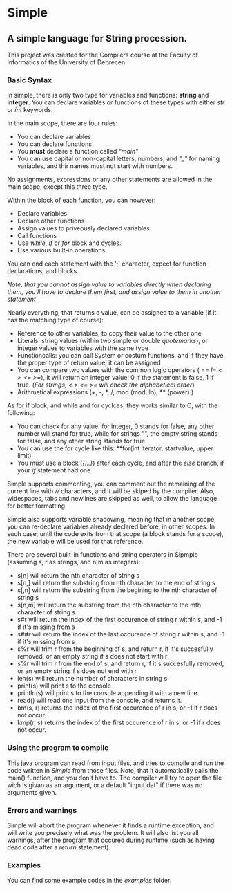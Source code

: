 # Simple
## A simple language for String procession.
This project was created for the Compilers course at the Faculty of Informatics of the University of Debrecen.

### Basic Syntax
In simple, there is only two type for variables and functions: **string** and **integer**.
You can declare variables or functions of these types with either *str* or *int* keywords.

In the main scope, there are four rules:
* You can declare variables
* You can declare functions
* You **must** declare a function called *"main"*
* You can use capital or non-capital letters, numbers, and *"_"* for naming variables, and thir names must not start with numbers. 

No assignments, expressions or any other statements are allowed in the main scope, except this three type.

Within the block of each function, you can however:
* Declare variables
* Declare other functions
* Assign values to priveously declared variables
* Call functions
* Use *while*, *if* or *for* block and cycles.
* Use various built-in operations

You can end each statement with the ';' character, expect for function declarations, and blocks.

*Note, that you cannot assign value to variables directly when declaring them, you'll have to declare them first, and assign value to them in another statement*

Nearly everything, that returns a value, can be assigned to a variable (if it has the matching type of course):
* Reference to other variables, to copy their value to the other one
* Literals: string values (within two simple or double *quotemarks*), or integer values to variables with the same type
* Functioncalls: you can call System or costum functions, and if they have the proper type of return value, it can be assigned
* You can compare two values with the common logic operators ( *==* *!=* *<* *>* *<=* *>=*), it will return an integer value: 0 if the statement is false, 1 if true. (*For strings, < > <= >= will check the alphabetical order*)
* Arithmetical expressions (+, -, *, /, mod (modulo), ** (power) )

As for if block, and while and for cyclces, they works similar to C, with the following:
* You can check for any value: for integer, 0 stands for false, any other number will stand for true, while for strings "", the empty string stands for false, and any other string stands for true
* You can use the for cycle like this: **for(int iterator, startvalue, upper limit)
* You must use a block (*{...}*) after each cycle, and after the *else* branch, if your *if* statement had one

Simple supports commenting, you can comment out the remaining of the current line with *//* characters, and it will be skiped by the compiler. Also, widespaces, tabs and newlines are skipped as well, to allow the language for better formatting.

Simple also supports variable shadowing, meaning that in another scope, you can re-declare variables already declared before, in other scopes. In such case, until the code exits from that scope (a block stands for a scope), the new variable will be used for that reference. 

There are several built-in functions and string operators in Sipmple (assuming s, r as strings, and n,m as integers):
* s[n] will return the nth character of string s
* s[n,] will return the substring from nth character to the end of string s
* s[,n] will return the substring from the begining to the nth character of string s
* s[n,m] will return the substring from the nth character to the mth character of string s
* s#r will return the index of the first occurence of string r within s, and -1 if it's missing from s
* s##r will return the index of the last occurence of string r within s, and -1 if it's missing from s
* s%r will trim r from the beginning of s, and return r, if it's succesfully removed, or an empty string if s does not start with r
* s%r will trim r from the end of s, and return r, if it's succesfully removed, or an empty string if s does not end with r
* len(s) will return the number of characters in string s
* print(s) will print s to the console
* println(s) will print s to the console appending it with a new line
* read() will read one input from the console, and returns it.
* bm(s, r) returns the index of the first occurence of r in s, or -1 if r does not occur.
* kmp(r, s) returns the index of the first occurence of r in s, or -1 if r does not occur.

### Using the program to compile
This java program can read from input files, and tries to compile and run the code written in *Simple* from those files. Note, that it automatically calls the main() function, and you don't have to. The compiler will try to open the file wich is givan as an argument, or a default "input.dat" if there was no arguments given.

### Errors and warnings
Simple will abort the program whenever it finds a runtime exception, and will write you precisely what was the problem. It will also list you all warnings, after the program that occured during runtime (such as having dead code after a *return* statement).

### Examples
You can find some example codes in the *examples* folder.


